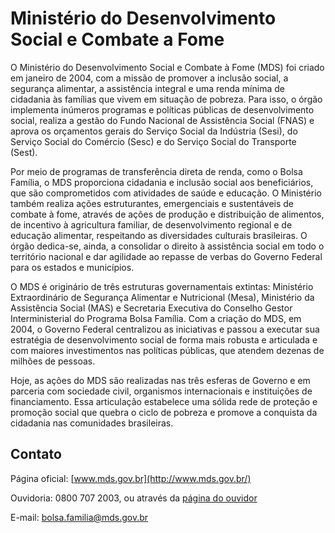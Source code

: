 Ministério do Desenvolvimento Social e Combate a Fome
====

O Ministério do Desenvolvimento Social e Combate à Fome (MDS) foi criado em janeiro de 2004, com a missão de promover a
inclusão social, a segurança alimentar, a assistência integral e uma renda mínima de cidadania às famílias que vivem em
situação de pobreza. Para isso, o órgão implementa inúmeros programas e políticas públicas de desenvolvimento social,
realiza a gestão do Fundo Nacional de Assistência Social (FNAS) e aprova os orçamentos gerais do Serviço Social da
Indústria (Sesi), do Serviço Social do Comércio (Sesc) e do Serviço Social do Transporte (Sest).

Por meio de programas de transferência direta de renda, como o Bolsa Família, o MDS proporciona cidadania e inclusão
social aos beneficiários, que são comprometidos com atividades de saúde e educação. O Ministério também realiza ações
estruturantes, emergenciais e sustentáveis de combate à fome, através de ações de produção e distribuição de alimentos,
de incentivo à agricultura familiar, de desenvolvimento regional e de educação alimentar, respeitando as diversidades
culturais brasileiras. O órgão dedica-se, ainda, a consolidar o direito à assistência social em todo o território
nacional e dar agilidade ao repasse de verbas do Governo Federal para os estados e municípios.

O MDS é originário de três estruturas governamentais extintas: Ministério Extraordinário de Segurança Alimentar e
Nutricional (Mesa), Ministério da Assistência Social (MAS) e Secretaria Executiva do Conselho Gestor Interministerial
do Programa Bolsa Família. Com a criação do MDS, em 2004, o Governo Federal centralizou as iniciativas e passou a
executar sua estratégia de desenvolvimento social de forma mais robusta e articulada e com maiores investimentos nas
políticas públicas, que atendem dezenas de milhões de pessoas.

Hoje, as ações do MDS são realizadas nas três esferas de Governo e em parceria com sociedade civil, organismos
internacionais e instituições de financiamento. Essa articulação estabelece uma sólida rede de proteção e promoção
social que quebra o ciclo de pobreza e promove a conquista da cidadania nas comunidades brasileiras.

Contato
----

Página oficial: [www.mds.gov.br](http://www.mds.gov.br/)

Ouvidoria: 0800 707 2003, ou através da [página do ouvidor](http://www.mds.gov.br/ouvidoria)

E-mail: [bolsa.familia@mds.gov.br](mailto:bolsa.familia@mds.gov.br)

<script type="application/ld+json">
{ "@context" : "http://schema.org",
  "@type" : "GovernmentOrganization",
  "name": "Ministério do Desenvolvimento Social e Combate a Fome",
  "url" : "http://www.mds.gov.br/",
  "contactPoint" : [
    {
      "@type": "ContactPoint",
      "telephone" : "+55 0800 707 2003",
      "url": "http://www.mds.gov.br/ouvidoria",
      "email": "bolsa.familia@mds.gov.br",
      "contactType" : "customer service"
    }]}
</script>